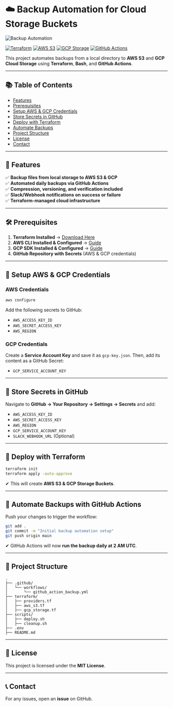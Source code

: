# ☁️ Backup Automation for Cloud Storage Buckets

![Backup Automation](https://user-images.githubusercontent.com/your-image.png)

[![Terraform](https://img.shields.io/badge/IaC-Terraform-blue?style=flat&logo=terraform)](https://www.terraform.io/)
[![AWS S3](https://img.shields.io/badge/Storage-AWS%20S3-orange?style=flat&logo=amazonaws)](https://aws.amazon.com/s3/)
[![GCP Storage](https://img.shields.io/badge/Storage-GCP%20Cloud%20Storage-red?style=flat&logo=googlecloud)](https://cloud.google.com/storage/)
[![GitHub Actions](https://img.shields.io/badge/CI/CD-GitHub%20Actions-blue?style=flat&logo=githubactions)](https://github.com/features/actions)

This project automates backups from a local directory to **AWS S3** and **GCP Cloud Storage** using **Terraform**, **Bash**, and **GitHub Actions**.

---

## 📚 Table of Contents
- [Features](#-features)
- [Prerequisites](#-prerequisites)
- [Setup AWS & GCP Credentials](#-setup-aws--gcp-credentials)
- [Store Secrets in GitHub](#-store-secrets-in-github)
- [Deploy with Terraform](#-deploy-with-terraform)
- [Automate Backups](#-automate-backups-with-github-actions)
- [Project Structure](#-project-structure)
- [License](#-license)
- [Contact](#-contact)

---

## 🎯 Features
✅ **Backup files from local storage to AWS S3 & GCP**  
✅ **Automated daily backups via GitHub Actions**  
✅ **Compression, versioning, and verification included**  
✅ **Slack/Webhook notifications on success or failure**  
✅ **Terraform-managed cloud infrastructure**  

---

## 🛠 Prerequisites
1. **Terraform Installed** → [Download Here](https://developer.hashicorp.com/terraform/downloads)
2. **AWS CLI Installed & Configured** → [Guide](https://docs.aws.amazon.com/cli/latest/userguide/install-cliv2.html)
3. **GCP SDK Installed & Configured** → [Guide](https://cloud.google.com/sdk/docs/install)
4. **GitHub Repository with Secrets** (AWS & GCP credentials)

---

## 🔐 Setup AWS & GCP Credentials

### **AWS Credentials**
```bash
aws configure
```
Add the following secrets to GitHub:
- `AWS_ACCESS_KEY_ID`
- `AWS_SECRET_ACCESS_KEY`
- `AWS_REGION`

### **GCP Credentials**
Create a **Service Account Key** and save it as `gcp-key.json`. Then, add its content as a GitHub Secret:
- `GCP_SERVICE_ACCOUNT_KEY`

---

## 🔑 Store Secrets in GitHub
Navigate to **GitHub → Your Repository → Settings → Secrets** and add:
- `AWS_ACCESS_KEY_ID`
- `AWS_SECRET_ACCESS_KEY`
- `AWS_REGION`
- `GCP_SERVICE_ACCOUNT_KEY`
- `SLACK_WEBHOOK_URL` (Optional)

---

## 🚀 Deploy with Terraform
```bash
terraform init
terraform apply -auto-approve
```
✔ This will create **AWS S3 & GCP Storage Buckets**.

---

## 🤖 Automate Backups with GitHub Actions
Push your changes to trigger the workflow:
```bash
git add .
git commit -m "Initial backup automation setup"
git push origin main
```
✔ GitHub Actions will now **run the backup daily at 2 AM UTC**.

---

## 📂 Project Structure
```
.
├── .github/
│   └── workflows/
│       └── github_action_backup.yml
├── terraform/
│   ├── providers.tf
│   ├── aws_s3.tf
│   ├── gcp_storage.tf
├── scripts/
│   ├── deploy.sh
│   ├── cleanup.sh
├── .env
├── README.md
```

---

## 📜 License
This project is licensed under the **MIT License**.

---

## 📞 Contact
For any issues, open an **issue** on GitHub.
